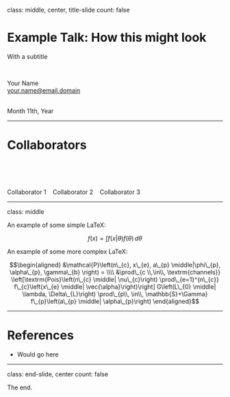 class: middle, center, title-slide
count: false

# Example Talk: How this might look

With a subtitle

<br>

Your Name<br>
[your.name@email.domain](mailto:your.name@email.domain)

<br>
Month 11th, Year

---

# Collaborators

<br><br><br>

Collaborator 1 &nbsp;&nbsp; Collaborator 2 &nbsp;&nbsp; Collaborator 3 &nbsp;&nbsp;

---

class: middle

An example of some simple LaTeX:

$$f(x) = \int f\left(x\middle|\theta\right) f\left(\theta\right)\,d\theta$$

An example of some more complex LaTeX:

$$\begin{aligned}
&\mathcal{P}\left(n\_{c}, x\_{e}, a\_{p} \middle|\phi\_{p}, \alpha\_{p}, \gamma\_{b} \right) = \\\\
&\prod\_{c \\,\in\\, \textrm{channels}} \left[\textrm{Pois}\left(n\_{c} \middle| \nu\_{c}\right) \prod\_{e=1}^{n\_{c}} f\_{c}\left(x\_{e} \middle| \vec{\alpha}\right)\right] G\left(L\_{0} \middle| \lambda, \Delta\_{L}\right) \prod\_{p\\, \in\\, \mathbb{S}+\Gamma} f\_{p}\left(a\_{p} \middle| \alpha\_{p}\right)
\end{aligned}$$

---

# References

- Would go here

---

class: end-slide, center
count: false

The end.
